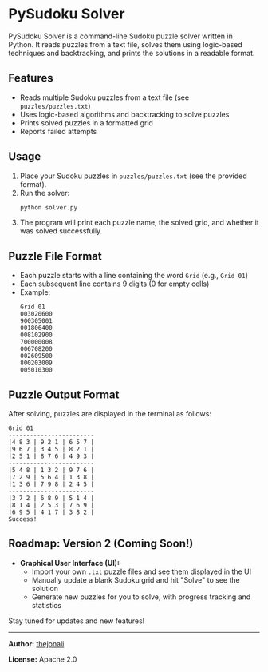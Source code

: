 # PySudoku Solver

PySudoku Solver is a command-line Sudoku puzzle solver written in Python. It reads puzzles from a text file, solves them using logic-based techniques and backtracking, and prints the solutions in a readable format.

## Features
- Reads multiple Sudoku puzzles from a text file (see `puzzles/puzzles.txt`)
- Uses logic-based algorithms and backtracking to solve puzzles
- Prints solved puzzles in a formatted grid
- Reports failed attempts

## Usage
1. Place your Sudoku puzzles in `puzzles/puzzles.txt` (see the provided format).
2. Run the solver:
   ```sh
   python solver.py
   ```
3. The program will print each puzzle name, the solved grid, and whether it was solved successfully.

## Puzzle File Format
- Each puzzle starts with a line containing the word `Grid` (e.g., `Grid 01`)
- Each subsequent line contains 9 digits (0 for empty cells)
- Example:
  ```
  Grid 01
  003020600
  900305001
  001806400
  008102900
  700000008
  006708200
  002609500
  800203009
  005010300
  ```

## Puzzle Output Format
After solving, puzzles are displayed in the terminal as follows:

```
Grid 01
------------------------
|4 8 3 | 9 2 1 | 6 5 7 |
|9 6 7 | 3 4 5 | 8 2 1 |
|2 5 1 | 8 7 6 | 4 9 3 |
------------------------
|5 4 8 | 1 3 2 | 9 7 6 |
|7 2 9 | 5 6 4 | 1 3 8 |
|1 3 6 | 7 9 8 | 2 4 5 |
------------------------
|3 7 2 | 6 8 9 | 5 1 4 |
|8 1 4 | 2 5 3 | 7 6 9 |
|6 9 5 | 4 1 7 | 3 8 2 |
Success!
```

## Roadmap: Version 2 (Coming Soon!)
- **Graphical User Interface (UI):**
  - Import your own `.txt` puzzle files and see them displayed in the UI
  - Manually update a blank Sudoku grid and hit "Solve" to see the solution
  - Generate new puzzles for you to solve, with progress tracking and statistics

Stay tuned for updates and new features!

---

**Author:** [thejonali](https://github.com/thejonali)

**License:** Apache 2.0
